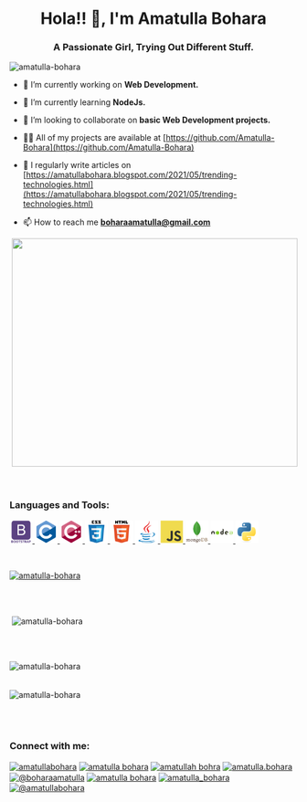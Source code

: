 <h1 align="center">Hola!! 👋, I'm Amatulla Bohara</h1>
<h3 align="center">A Passionate Girl, Trying Out Different Stuff.</h3>

<p align="left"> <img src="https://komarev.com/ghpvc/?username=amatulla-bohara&label=Profile%20views&color=0e75b6&style=flat" alt="amatulla-bohara" /> </p>



- 🔭 I’m currently working on **Web Development.**

- 🌱 I’m currently learning **NodeJs.**

- 👯 I’m looking to collaborate on **basic Web Development projects.**

- 👨‍💻 All of my projects are available at [https://github.com/Amatulla-Bohara](https://github.com/Amatulla-Bohara)

- 📝 I regularly write articles on [https://amatullabohara.blogspot.com/2021/05/trending-technologies.html](https://amatullabohara.blogspot.com/2021/05/trending-technologies.html)

- 📫 How to reach me **boharaamatulla@gmail.com**

<p align="right"><img src="https://media.giphy.com/media/L1R1tvI9svkIWwpVYr/giphy.gif" width="500" height="400"></p>
<br>
<div>
<h3 align="left">Languages and Tools:</h3>
<p align="left"> <a href="https://getbootstrap.com" target="_blank"> <img src="https://raw.githubusercontent.com/devicons/devicon/master/icons/bootstrap/bootstrap-plain-wordmark.svg" alt="bootstrap" width="40" height="40"/> </a> <a href="https://www.cprogramming.com/" target="_blank"> <img src="https://raw.githubusercontent.com/devicons/devicon/master/icons/c/c-original.svg" alt="c" width="40" height="40"/> </a> <a href="https://www.w3schools.com/cpp/" target="_blank"> <img src="https://raw.githubusercontent.com/devicons/devicon/master/icons/cplusplus/cplusplus-original.svg" alt="cplusplus" width="40" height="40"/> </a> <a href="https://www.w3schools.com/css/" target="_blank"> <img src="https://raw.githubusercontent.com/devicons/devicon/master/icons/css3/css3-original-wordmark.svg" alt="css3" width="40" height="40"/> </a> <a href="https://www.w3.org/html/" target="_blank"> <img src="https://raw.githubusercontent.com/devicons/devicon/master/icons/html5/html5-original-wordmark.svg" alt="html5" width="40" height="40"/> </a> <a href="https://www.java.com" target="_blank"> <img src="https://raw.githubusercontent.com/devicons/devicon/master/icons/java/java-original.svg" alt="java" width="40" height="40"/> </a> <a href="https://developer.mozilla.org/en-US/docs/Web/JavaScript" target="_blank"> <img src="https://raw.githubusercontent.com/devicons/devicon/master/icons/javascript/javascript-original.svg" alt="javascript" width="40" height="40"/> </a> <a href="https://www.mongodb.com/" target="_blank"> <img src="https://raw.githubusercontent.com/devicons/devicon/master/icons/mongodb/mongodb-original-wordmark.svg" alt="mongodb" width="40" height="40"/> </a> <a href="https://nodejs.org" target="_blank"> <img src="https://raw.githubusercontent.com/devicons/devicon/master/icons/nodejs/nodejs-original-wordmark.svg" alt="nodejs" width="40" height="40"/> </a> <a href="https://www.python.org" target="_blank"> <img src="https://raw.githubusercontent.com/devicons/devicon/master/icons/python/python-original.svg" alt="python" width="40" height="40"/> </a> </p></div>
<br>
<div>
<p align="left"> <a href="https://github.com/ryo-ma/github-profile-trophy"><img src="https://github-profile-trophy.vercel.app/?username=amatulla-bohara" alt="amatulla-bohara" /></a> </p>
</div>
<br>
<br>
<div>
<p>&nbsp;<img align="center" src="https://github-readme-stats.vercel.app/api?username=amatulla-bohara&show_icons=true&locale=en" alt="amatulla-bohara" /></p>
</div>
<br>
<br>
<div>
<p><img align="left" src="https://github-readme-stats.vercel.app/api/top-langs?username=amatulla-bohara&show_icons=true&locale=en&layout=compact" alt="amatulla-bohara" /></p>
</div>
<br>

  <br>

<div>
  <p><img align="center" src="https://github-readme-streak-stats.herokuapp.com/?user=amatulla-bohara&" alt="amatulla-bohara" /></p>
  </div>
  <br>
  <br>
<div>
<h3 align="left">Connect with me:</h3>
<p align="left">
<a href="https://twitter.com/amatullabohara" target="_blank"><img align="center" src="https://raw.githubusercontent.com/rahuldkjain/github-profile-readme-generator/master/src/images/icons/Social/twitter.svg" alt="amatullabohara" height="30" width="40" /></a>
<a href="https://linkedin.com/in/amatulla bohara" target="_blank"><img align="center" src="https://raw.githubusercontent.com/rahuldkjain/github-profile-readme-generator/master/src/images/icons/Social/linked-in-alt.svg" alt="amatulla bohara" height="30" width="40" /></a>
<a href="https://fb.com/amatullah bohra" target="_blank"><img align="center" src="https://raw.githubusercontent.com/rahuldkjain/github-profile-readme-generator/master/src/images/icons/Social/facebook.svg" alt="amatullah bohra" height="30" width="40" /></a>
<a href="https://instagram.com/amatulla.bohara" target="_blank"><img align="center" src="https://raw.githubusercontent.com/rahuldkjain/github-profile-readme-generator/master/src/images/icons/Social/instagram.svg" alt="amatulla.bohara" height="30" width="40" /></a>
<a href="https://medium.com/@boharaamatulla" target="_blank"><img align="center" src="https://raw.githubusercontent.com/rahuldkjain/github-profile-readme-generator/master/src/images/icons/Social/medium.svg" alt="@boharaamatulla" height="30" width="40" /></a>
<a href="https://www.youtube.com/c/amatulla bohara" target="_blank"><img align="center" src="https://raw.githubusercontent.com/rahuldkjain/github-profile-readme-generator/master/src/images/icons/Social/youtube.svg" alt="amatulla bohara" height="30" width="40" /></a>
<a href="https://www.leetcode.com/amatulla_bohara" target="_blank"><img align="center" src="https://raw.githubusercontent.com/rahuldkjain/github-profile-readme-generator/master/src/images/icons/Social/leet-code.svg" alt="amatulla_bohara" height="30" width="40" /></a>
<a href="https://www.hackerearth.com/@amatullabohara" target="_blank"><img align="center" src="https://raw.githubusercontent.com/rahuldkjain/github-profile-readme-generator/master/src/images/icons/Social/hackerearth.svg" alt="@amatullabohara" height="30" width="40" /></a>
</p>
  </div>
